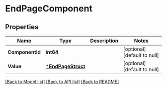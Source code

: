 # EndPageComponent

## Properties
Name | Type | Description | Notes
------------ | ------------- | ------------- | -------------
**ComponentId** | **int64** |  | [optional] [default to null]
**Value** | [***EndPageStruct**](end_page_struct.md) |  | [optional] [default to null]

[[Back to Model list]](../README.md#documentation-for-models) [[Back to API list]](../README.md#documentation-for-api-endpoints) [[Back to README]](../README.md)


